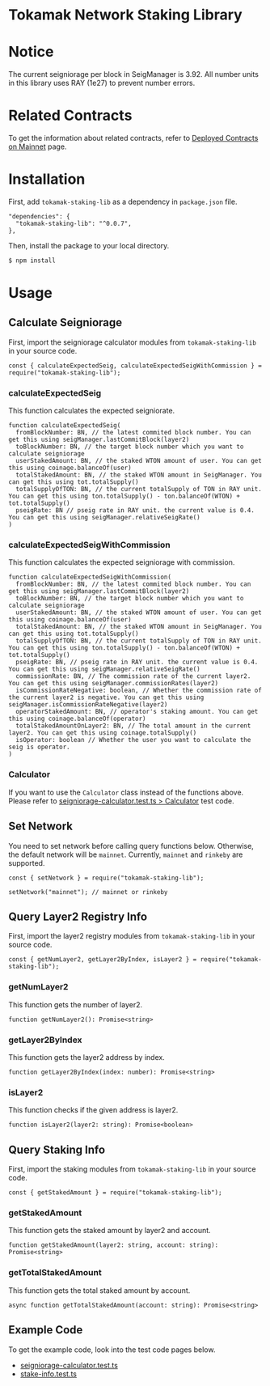 # Tokamak Network Staking Library

# Notice
The current seigniorage per block in SeigManager is 3.92.
All number units in this library uses RAY (1e27) to prevent number errors.

# Related Contracts
To get the information about related contracts, refer to [Deployed Contracts on Mainnet] page.

# Installation
First, add `tokamak-staking-lib` as a dependency in `package.json` file.
```
"dependencies": {
  "tokamak-staking-lib": "^0.0.7",
},
```

Then, install the package to your local directory.
```sh
$ npm install
```

# Usage
## Calculate Seigniorage
First, import the seigniorage calculator modules from `tokamak-staking-lib` in your source code.
```
const { calculateExpectedSeig, calculateExpectedSeigWithCommission } = require("tokamak-staking-lib");
```

### calculateExpectedSeig
This function calculates the expected seigniorate.
```
function calculateExpectedSeig(
  fromBlockNumber: BN, // the latest commited block number. You can get this using seigManager.lastCommitBlock(layer2)
  toBlockNumber: BN, // the target block number which you want to calculate seigniorage
  userStakedAmount: BN, // the staked WTON amount of user. You can get this using coinage.balanceOf(user)
  totalStakedAmount: BN, // the staked WTON amount in SeigManager. You can get this using tot.totalSupply()
  totalSupplyOfTON: BN, // the current totalSupply of TON in RAY unit. You can get this using ton.totalSupply() - ton.balanceOf(WTON) + tot.totalSupply()
  pseigRate: BN // pseig rate in RAY unit. the current value is 0.4. You can get this using seigManager.relativeSeigRate()
)
```

### calculateExpectedSeigWithCommission
This function calculates the expected seigniorage with commission.
```
function calculateExpectedSeigWithCommission(
  fromBlockNumber: BN, // the latest commited block number. You can get this using seigManager.lastCommitBlock(layer2)
  toBlockNumber: BN, // the target block number which you want to calculate seigniorage
  userStakedAmount: BN, // the staked WTON amount of user. You can get this using coinage.balanceOf(user)
  totalStakedAmount: BN, // the staked WTON amount in SeigManager. You can get this using tot.totalSupply()
  totalSupplyOfTON: BN, // the current totalSupply of TON in RAY unit. You can get this using ton.totalSupply() - ton.balanceOf(WTON) + tot.totalSupply()
  pseigRate: BN, // pseig rate in RAY unit. the current value is 0.4. You can get this using seigManager.relativeSeigRate()
  commissionRate: BN, // The commission rate of the current layer2. You can get this using seigManager.commissionRates(layer2)
  isCommissionRateNegative: boolean, // Whether the commission rate of the current layer2 is negative. You can get this using seigManager.isCommissionRateNegative(layer2)
  operatorStakedAmount: BN, // operator's staking amount. You can get this using coinage.balanceOf(operator)
  totalStakedAmountOnLayer2: BN, // The total amount in the current layer2. You can get this using coinage.totalSupply()
  isOperator: boolean // Whether the user you want to calculate the seig is operator.
)
```

### Calculator
If you want to use the `Calculator` class instead of the functions above. Please refer to [seigniorage-calculator.test.ts > Calculator] test code.

## Set Network
You need to set network before calling query functions below. Otherwise, the default network will be `mainnet`. Currently, `mainnet` and `rinkeby` are supported.
```
const { setNetwork } = require("tokamak-staking-lib");

setNetwork("mainnet"); // mainnet or rinkeby
```

## Query Layer2 Registry Info
First, import the layer2 registry modules from `tokamak-staking-lib` in your source code.
```
const { getNumLayer2, getLayer2ByIndex, isLayer2 } = require("tokamak-staking-lib");
```

### getNumLayer2
This function gets the number of layer2.
```
function getNumLayer2(): Promise<string>
```

### getLayer2ByIndex
This function gets the layer2 address by index.
```
function getLayer2ByIndex(index: number): Promise<string>
```

### isLayer2
This function checks if the given address is layer2.
```
function isLayer2(layer2: string): Promise<boolean>
```

## Query Staking Info
First, import the staking modules from `tokamak-staking-lib` in your source code.
```
const { getStakedAmount } = require("tokamak-staking-lib");
```

### getStakedAmount
This function gets the staked amount by layer2 and account.
```
function getStakedAmount(layer2: string, account: string): Promise<string>
```

### getTotalStakedAmount
This function gets the total staked amount by account.
```
async function getTotalStakedAmount(account: string): Promise<string>
```

## Example Code
To get the example code, look into the test code pages below.
- [seigniorage-calculator.test.ts]
- [stake-info.test.ts]

[Deployed Contracts on Mainnet]: <https://github.com/Onther-Tech/plasma-evm-contracts#deployed-contracts-on-mainnet>
[seigniorage-calculator.test.ts]: <test/seigniorage-calculator.test.ts>
[seigniorage-calculator.test.ts > Calculator]: <test/seigniorage-calculator.test.ts#L56-L71>
[stake-info.test.ts]: <test/stake-info.test.ts>
